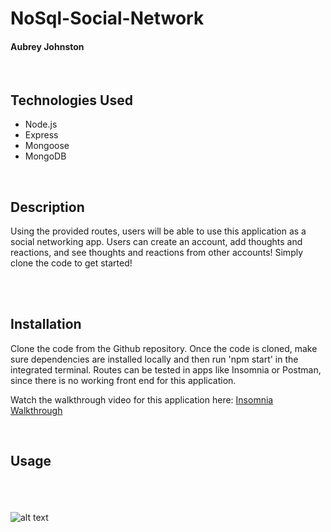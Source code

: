 # NoSql-Social-Network
#### Aubrey Johnston
<br>

## Technologies Used
<ul>
    <li>Node.js</li>
    <li>Express</li>
    <li>Mongoose</li>
    <li>MongoDB</li>
</ul>    

<br>

## Description

Using the provided routes, users will be able to use this application as a social networking app. Users can create an account, add thoughts and reactions, and see thoughts and reactions from other accounts! Simply clone the code to get started!


<br>

<br>

## Installation
Clone the code from the Github repository. Once the code is cloned, make sure dependencies are installed locally and then run 'npm start' in the integrated terminal. Routes can be tested in apps like Insomnia or Postman, since there is no working front end for this application. 
<br>

Watch the walkthrough video for this application here: 
[Insomnia Walkthrough](https://user-images.githubusercontent.com/116928146/236642852-faed14ae-198d-4489-8a6a-3b1b7bfe0ce6.webm)


<br>

## Usage


<br><br><br>
![alt text](public/images/readMePhoto.png)

<br>
